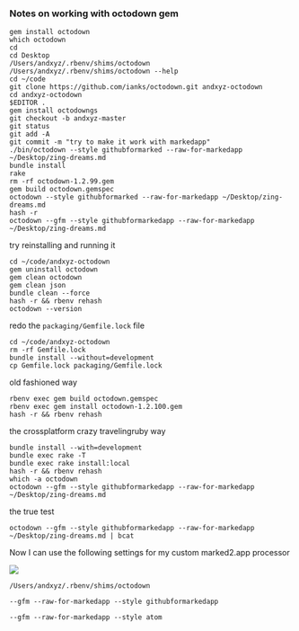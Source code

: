 
### Notes on working with octodown gem

```shell
gem install octodown
which octodown
cd
cd Desktop
/Users/andxyz/.rbenv/shims/octodown
/Users/andxyz/.rbenv/shims/octodown --help
cd ~/code
git clone https://github.com/ianks/octodown.git andxyz-octodown
cd andxyz-octodown
$EDITOR .
gem install octodowngs
git checkout -b andxyz-master
git status
git add -A
git commit -m "try to make it work with markedapp"
./bin/octodown --style githubformarked --raw-for-markedapp ~/Desktop/zing-dreams.md
bundle install
rake
rm -rf octodown-1.2.99.gem
gem build octodown.gemspec
octodown --style githubformarked --raw-for-markedapp ~/Desktop/zing-dreams.md
hash -r
octodown --gfm --style githubformarkedapp --raw-for-markedapp ~/Desktop/zing-dreams.md
```

try reinstalling and running it

```shell
cd ~/code/andxyz-octodown
gem uninstall octodown
gem clean octodown
gem clean json
bundle clean --force
hash -r && rbenv rehash
octodown --version
```

redo the `packaging/Gemfile.lock` file

```
cd ~/code/andxyz-octodown
rm -rf Gemfile.lock
bundle install --without=development
cp Gemfile.lock packaging/Gemfile.lock
```

old fashioned way

```shell
rbenv exec gem build octodown.gemspec
rbenv exec gem install octodown-1.2.100.gem
hash -r && rbenv rehash
```

the crossplatform crazy travelingruby way

```shell
bundle install --with=development
bundle exec rake -T
bundle exec rake install:local
hash -r && rbenv rehash
which -a octodown
octodown --gfm --style githubformarkedapp --raw-for-markedapp ~/Desktop/zing-dreams.md
```

the true test

```shell
octodown --gfm --style githubformarkedapp --raw-for-markedapp ~/Desktop/zing-dreams.md | bcat
```

Now I can use the following settings for my custom marked2.app processor

![](http://cl.ly/3q3b1q1g192C/Image%202016-01-25%20at%206.17.38%20PM.png)

`/Users/andxyz/.rbenv/shims/octodown`

`--gfm --raw-for-markedapp --style githubformarkedapp`

`--gfm --raw-for-markedapp --style atom`
